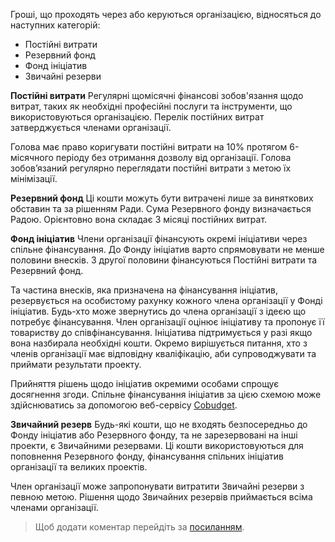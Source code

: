<!--Спільнокошт-->
Гроші, що проходять через або керуються організацією, відносяться до наступних категорій:

- Постійні витрати
- Резервний фонд
- Фонд ініціатив
- Звичайні резерви

**Постійні витрати**
Регулярні щомісячні фінансові зобов'язання щодо витрат, таких як необхідні професійні послуги та інструменти, що використовуються організацією. Перелік постійних витрат затверджується членами організації. 

Голова має право коригувати постійні витрати на 10% протягом 6-місячного періоду без отримання дозволу від організації. Голова зобов’язаний регулярно переглядати постійні витрати з метою їх мінімізації.

**Резервний фонд**
Ці кошти можуть бути витрачені лише за виняткових обставин та за рішенням Ради. Сума Резервного фонду визначається Радою. Орієнтовно вона складає 3 місяці постійних витрат.

**Фонд ініціатив**
Члени організації фінансують окремі ініціативи через спільне фінансування. До Фонду ініціатив варто спрямовувати не менше половини внесків. З другої половини фінансуються Постійні витрати та Резервний фонд.

Та частина внесків, яка призначена на фінансування ініціатив, резервується на особистому рахунку кожного члена організації у Фонді ініціатив. Будь-хто може звернутись до члена організації з ідеєю що потребує фінансування. Член організації оцінює ініціативу та пропонує її товариству до співфінансування. Ініціатива підтримується у разі якщо вона назбирала необхідні кошти. Окремо вирішується питання, хто з членів організації має відповідну кваліфікацію, аби супроводжувати та приймати результати проекту.

Прийняття рішень щодо ініціатив окремими особами спрощує досягнення згоди. Спільне фінансування ініціатив за цією схемою може здійснюватись за допомогою веб-сервісу [Cobudget](http://cobudget.co/). 

**Звичайний резерв**
Будь-які кошти, що не входять безпосередньо до Фонду ініціатив або Резервного фонду, та не зарезервовані на інші проекти, є Звичайними резервами. Ці кошти використовуються для поповнення Резервного фонду, фінансування спільних ініціатив організації та великих проектів.

Член організації може запропонувати витратити Звичайні резерви з певною метою. Рішення щодо Звичайних резервів приймається всіма членами організації.


> Щоб додати коментар перейдіть за [посиланням](https://drive.google.com/open?id=11uzv1YvEiL_qTcz0k4DfcFkJ3S2Yr_tc).
<!--stackedit_data:
eyJoaXN0b3J5IjpbMTM2NTY3NDQ0NCwyMDY5NzUzMjc5LDY3Mz
E5MjYzXX0=
-->